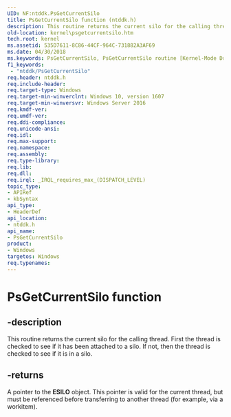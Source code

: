 ```yaml
---
UID: NF:ntddk.PsGetCurrentSilo
title: PsGetCurrentSilo function (ntddk.h)
description: This routine returns the current silo for the calling thread. First the thread is checked to see if it has been attached to a silo. If not, then the thread is checked to see if it is in a silo.
old-location: kernel\psgetcurrentsilo.htm
tech.root: kernel
ms.assetid: 535D7611-8C86-44CF-964C-731882A3AF69
ms.date: 04/30/2018
ms.keywords: PsGetCurrentSilo, PsGetCurrentSilo routine [Kernel-Mode Driver Architecture], kernel.psgetcurrentsilo, ntddk/PsGetCurrentSilo
f1_keywords:
 - "ntddk/PsGetCurrentSilo"
req.header: ntddk.h
req.include-header: 
req.target-type: Windows
req.target-min-winverclnt: Windows 10, version 1607
req.target-min-winversvr: Windows Server 2016
req.kmdf-ver: 
req.umdf-ver: 
req.ddi-compliance: 
req.unicode-ansi: 
req.idl: 
req.max-support: 
req.namespace: 
req.assembly: 
req.type-library: 
req.lib: 
req.dll: 
req.irql: _IRQL_requires_max_(DISPATCH_LEVEL)
topic_type:
- APIRef
- kbSyntax
api_type:
- HeaderDef
api_location:
- ntddk.h
api_name:
- PsGetCurrentSilo
product:
- Windows
targetos: Windows
req.typenames: 
---
```


# PsGetCurrentSilo function


## -description


This routine returns the current silo for the calling thread.  First the thread is checked to see if it has been attached to a silo. If not, then the thread is checked to see if it is in a silo.


## -returns



A pointer to the <b>ESILO</b> object.  This pointer is valid for the current thread, but must be referenced before transferring to another thread (for example, via a workitem).



